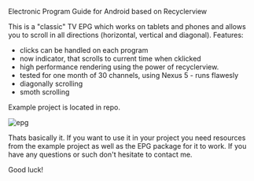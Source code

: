 Electronic Program Guide for Android based on Recyclerview

This is a "classic" TV EPG which works on tablets and phones and allows you to scroll in all directions (horizontal, vertical and diagonal). 
Features:
- clicks can be handled on each program
- now indicator, that scrolls to current time when cklicked
- high performance rendering using the power of recyclerview. 
- tested for one month of 30 channels, using Nexus 5 - runs flawesly
- diagonally scrolling
- smoth scrolling

Example project is located in repo.

![epg](https://user-images.githubusercontent.com/3800514/64890250-d7b61f00-d677-11e9-9f43-f6859ab4c440.png)

Thats basically it. If you want to use it in your project you need resources from the example project as well as the EPG package for it to work. If you have any questions or such don't hesitate to contact me.

Good luck!
